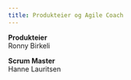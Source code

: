 ```yaml
---
title: Produkteier og Agile Coach
---
```


**Produkteier**  
Ronny Birkeli

**Scrum Master**  
Hanne Lauritsen
